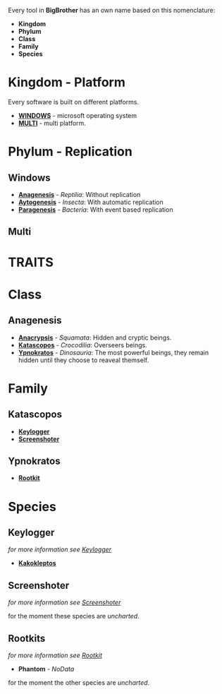 Every tool in **BigBrother** has an own name based on this nomenclature:
* **Kingdom**
* **Phylum**
* **Class**
* **Family**
* **Species**

Kingdom - Platform
==================
Every software is built on different platforms.

* **[WINDOWS](#windows)** - microsoft operating system
* **[MULTI](#multi)** - multi platform.

Phylum - Replication
====================
## Windows
* **[Anagenesis](#anagenesis)** - *Reptilia*: Without replication
* **[Aytogenesis](#aytogenesis)** - *Insecta*: With automatic replication
* **[Paragenesis](#paragenesis)** - *Bacteria*: With event based replication

## Multi

TRAITS
======

Class
=====
## Anagenesis
* **[Anacrypsis](#anacrypsis)** - *Squamata*: Hidden and cryptic beings.
* **[Katascopos](#katascopos)** - *Crocodilia*: Overseers beings. 
* **[Ypnokratos](#ypnokratos)** - *Dinosauria*: The most powerful beings, they remain hidden until they choose to reaveal themself.

Family
======
## Katascopos
* **[Keylogger](#keylogger)**
* **[Screenshoter](#screenshoter)**

## Ypnokratos
* **[Rootkit](#rootkit)**

Species
=======
## Keylogger
*for more information see [Keylogger](windows/anagenesis/katascopos/keylogger/keylogger.md)*
* **[Kakokleptos](https://gitlab.com/PhantomGhosts/Kakokleptos)**

## Screenshoter
*for more information see [Screenshoter](windows/anagenesis/katascopos/screenshoter/screenshoter.md)*

for the moment these species are *uncharted*.

## Rootkits
*for more information see [Rootkit](families/rootkit.md)*
* **Phantom** - *NoData*

for the moment the other species are *uncharted*.
